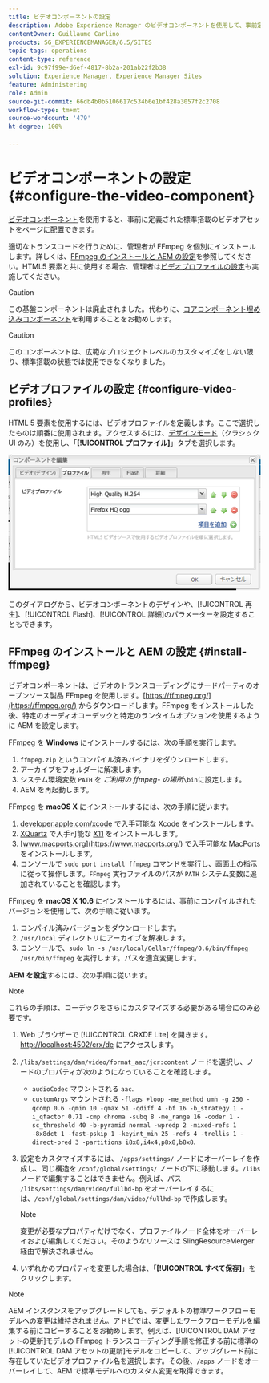 ```yaml
---
title: ビデオコンポーネントの設定
description: Adobe Experience Manager のビデオコンポーネントを使用して、事前定義された標準提供ビデオアセットをページに配置する方法について説明します。
contentOwner: Guillaume Carlino
products: SG_EXPERIENCEMANAGER/6.5/SITES
topic-tags: operations
content-type: reference
exl-id: 9c97f99e-d6ef-4817-8b2a-201ab22f2b38
solution: Experience Manager, Experience Manager Sites
feature: Administering
role: Admin
source-git-commit: 66db4b0b5106617c534b6e1bf428a3057f2c2708
workflow-type: tm+mt
source-wordcount: '479'
ht-degree: 100%

---
```


# ビデオコンポーネントの設定 {#configure-the-video-component}

[ビデオコンポーネント](/help/sites-authoring/default-components-foundation.md#video)を使用すると、事前に定義された標準搭載のビデオアセットをページに配置できます。

適切なトランスコードを行うために、管理者が FFmpeg を個別にインストールします。詳しくは、[FFmpeg のインストールと AEM の設定](#install-ffmpeg)を参照してください。HTML5 要素と共に使用する場合、管理者は[ビデオプロファイルの設定](#configure-video-profiles)も実施してください。

>[!CAUTION]
>
>この基盤コンポーネントは廃止されました。代わりに、[コアコンポーネント埋め込みコンポーネント](https://experienceleague.adobe.com/docs/experience-manager-core-components/using/wcm-components/embed.html?lang=ja)を利用することをお勧めします。

>[!CAUTION]
>
>このコンポーネントは、広範なプロジェクトレベルのカスタマイズをしない限り、標準搭載の状態では使用できなくなりました。

## ビデオプロファイルの設定 {#configure-video-profiles}

HTML 5 要素を使用するには、ビデオプロファイルを定義します。ここで選択したものは順番に使用されます。アクセスするには、[デザインモード](/help/sites-authoring/default-components-designmode.md)（クラシック UI のみ）を使用し、「**[!UICONTROL プロファイル]**」タブを選択します。

![chlimage_1-317](assets/chlimage_1-317.png)

このダイアログから、ビデオコンポーネントのデザインや、[!UICONTROL 再生]、[!UICONTROL Flash]、[!UICONTROL 詳細]のパラメーターを設定することもできます。

## FFmpeg のインストールと AEM の設定 {#install-ffmpeg}

ビデオコンポーネントは、ビデオのトランスコーディングにサードパーティのオープンソース製品 FFmpeg を使用します。[https://ffmpeg.org/](https://ffmpeg.org/) からダウンロードします。FFmpeg をインストールした後、特定のオーディオコーデックと特定のランタイムオプションを使用するように AEM を設定します。

FFmpeg を **Windows** にインストールするには、次の手順を実行します。

1. `ffmpeg.zip` というコンパイル済みバイナリをダウンロードします。
1. アーカイブをフォルダーに解凍します。
1. システム環境変数 `PATH` を *ご利用の ffmpeg- の場所*`\bin`に設定します。
1. AEM を再起動します。

FFmpeg を **macOS X** にインストールするには、次の手順に従います。

1. [developer.apple.com/xcode](https://developer.apple.com/xcode/) で入手可能な Xcode をインストールします。
1. [XQuartz](https://www.xquartz.org) で入手可能な [X11](https://support.apple.com/ja-jp/100724) をインストールします。
1. [www.macports.org](https://www.macports.org/) で入手可能な MacPorts をインストールします。
1. コンソールで `sudo port install ffmpeg` コマンドを実行し、画面上の指示に従って操作します。`FFmpeg` 実行ファイルのパスが `PATH` システム変数に追加されていることを確認します。

FFmpeg を **macOS X 10.6** にインストールするには、事前にコンパイルされたバージョンを使用して、次の手順に従います。

1. コンパイル済みバージョンをダウンロードします。
1. `/usr/local` ディレクトリにアーカイブを解凍します。
1. コンソールで、`sudo ln -s /usr/local/Cellar/ffmpeg/0.6/bin/ffmpeg /usr/bin/ffmpeg` を実行します。パスを適宜変更します。

**AEM を設定**&#x200B;するには、次の手順に従います。

>[!NOTE]
>
>これらの手順は、コーデックをさらにカスタマイズする必要がある場合にのみ必要です。

1. Web ブラウザーで [!UICONTROL CRXDE Lite] を開きます。[http://localhost:4502/crx/de](http://localhost:4502/crx/de) にアクセスします。
2. `/libs/settings/dam/video/format_aac/jcr:content` ノードを選択し、ノードのプロパティが次のようになっていることを確認します。

   * `audioCodec` マウントされる `aac`.
   * `customArgs` マウントされる `-flags +loop -me_method umh -g 250 -qcomp 0.6 -qmin 10 -qmax 51 -qdiff 4 -bf 16 -b_strategy 1 -i_qfactor 0.71 -cmp chroma -subq 8 -me_range 16 -coder 1 -sc_threshold 40 -b-pyramid normal -wpredp 2 -mixed-refs 1 -8x8dct 1 -fast-pskip 1 -keyint_min 25 -refs 4 -trellis 1 -direct-pred 3 -partitions i8x8,i4x4,p8x8,b8x8`.

3. 設定をカスタマイズするには、 `/apps/settings/` ノードにオーバーレイを作成し、同じ構造を `/conf/global/settings/` ノードの下に移動します。`/libs` ノードで編集することはできません。例えば、パス `/libs/settings/dam/video/fullhd-bp` をオーバーレイするには、`/conf/global/settings/dam/video/fullhd-bp` で作成します。

   >[!NOTE]
   >
   >変更が必要なプロパティだけでなく、プロファイルノード全体をオーバーレイおよび編集してください。そのようなリソースは SlingResourceMerger 経由で解決されません。

4. いずれかのプロパティを変更した場合は、「**[!UICONTROL すべて保存]**」をクリックします。

>[!NOTE]
>
>AEM インスタンスをアップグレードしても、デフォルトの標準ワークフローモデルへの変更は維持されません。アドビでは、変更したワークフローモデルを編集する前にコピーすることをお勧めします。例えば、[!UICONTROL DAM アセットの更新]モデルの FFmpeg トランスコーディング手順を修正する前に標準の [!UICONTROL DAM アセットの更新]モデルをコピーして、アップグレード前に存在していたビデオプロファイル名を選択します。その後、`/apps` ノードをオーバーレイして、AEM で標準モデルへのカスタム変更を取得できます。

